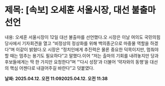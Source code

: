 # **제목: [속보] 오세훈 서울시장, 대선 불출마 선언**

  내용: 오세훈 서울시장이 12일 대선 불출마를 선언했다.오 시장은 이날 여의도 국민의힘 당사에서 기자회견을 열고 “비정상의 정상화를 위해 백의종군으로 마중물 역할을 하겠다”며 이같이 밝혔다.오 시장은 “정치인에게 추진력은 물론 중요한 덕목이지만, 멈춰야 할 때는 멈추는 용기도 필요하다”고 말했다.이어 “저는 출마의 기회를 내려놓지만 당과 후보들에게는 딱 한 가지만 요청한다”며 “‘다시 성장’과 더불어 ‘약자와의 동행’을 대선의 핵심 어젠다로 내걸어주길 바란다”고 덧붙였다.

  **날짜: 2025.04.12. 오전 11:092025.04.12. 오전 11:38**